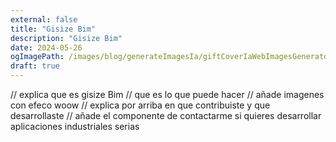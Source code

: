 ```yaml
---
external: false
title: "Gisize Bim"
description: "Gisize Bim"
date: 2024-05-26
ogImagePath: /images/blog/generateImagesIa/giftCoverIaWebImagesGenerator.gif
draft: true
--- 
```


// explica que es gisize Bim 
// que es lo que puede hacer 
// añade imagenes con efeco woow
// explica por arriba en que contribuiste y que desarrollaste 
// añade el componente de contactarme si quieres desarrollar aplicaciones industriales serias 

